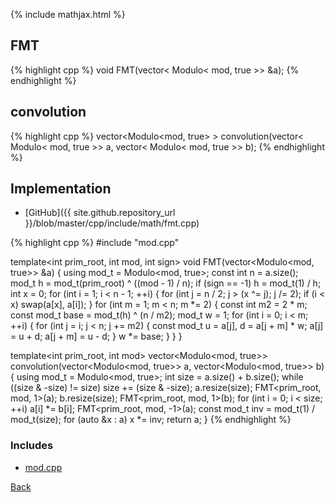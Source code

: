 {% include mathjax.html %}

## FMT

{% highlight cpp %}
void FMT(vector< Modulo< mod, true >> &a);
{% endhighlight %}

## convolution

{% highlight cpp %}
vector<Modulo<mod, true> > convolution(vector< Modulo< mod, true >> a, vector< Modulo< mod, true >> b);
{% endhighlight %}

## Implementation

- [GitHub]({{ site.github.repository_url }}/blob/master/cpp/include/math/fmt.cpp)

{% highlight cpp %}
#include "mod.cpp"

template<int prim_root, int mod, int sign>
void FMT(vector<Modulo<mod, true>> &a) {
  using mod_t = Modulo<mod, true>;
  const int n = a.size();
  mod_t h = mod_t(prim_root) ^ ((mod - 1) / n);
  if (sign == -1) h = mod_t(1) / h;
  int x = 0;
  for (int i = 1; i < n - 1; ++i) {
    for (int j = n / 2; j > (x ^= j); j /= 2);
    if (i < x) swap(a[x], a[i]);
  }
  for (int m = 1; m < n; m *= 2) {
    const int m2 = 2 * m;
    const mod_t base = mod_t(h) ^ (n / m2);
    mod_t w = 1;
    for (int i = 0; i < m; ++i) {
      for (int j = i; j < n; j += m2) {
        const mod_t u = a[j], d = a[j + m] * w;
        a[j] = u + d;
        a[j + m] = u - d;
      }
      w *= base;
    }
  }
}

template<int prim_root, int mod>
vector<Modulo<mod, true>> convolution(vector<Modulo<mod, true>> a,
                                      vector<Modulo<mod, true>> b) {
  using mod_t = Modulo<mod, true>;
  int size = a.size() + b.size();
  while ((size & -size) != size) size += (size & -size);
  a.resize(size); FMT<prim_root, mod, 1>(a);
  b.resize(size); FMT<prim_root, mod, 1>(b);
  for (int i = 0; i < size; ++i) a[i] *= b[i];
  FMT<prim_root, mod, -1>(a);
  const mod_t inv = mod_t(1) / mod_t(size);
  for (auto &x : a) x *= inv;
  return a;
}
{% endhighlight %}

### Includes

- [mod.cpp](mod)

[Back](../..)
